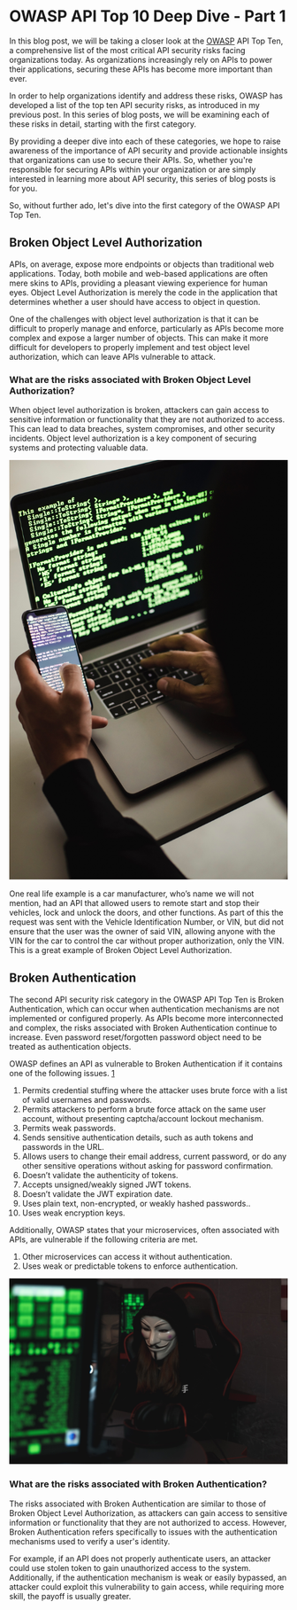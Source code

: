 # OWASP API Top 10 Deep Dive - Part 1

In this blog post, we will be taking a closer look at the [OWASP](https://owasp.org/) API Top Ten, a comprehensive list of the most critical API security risks facing organizations today. As organizations increasingly rely on APIs to power their applications, securing these APIs has become more important than ever.

In order to help organizations identify and address these risks, OWASP has developed a list of the top ten API security risks, as introduced in my previous post. In this series of blog posts, we will be examining each of these risks in detail, starting with the first category.

By providing a deeper dive into each of these categories, we hope to raise awareness of the importance of API security and provide actionable insights that organizations can use to secure their APIs. So, whether you're responsible for securing APIs within your organization or are simply interested in learning more about API security, this series of blog posts is for you.

So, without further ado, let's dive into the first category of the OWASP API Top Ten.

## **Broken Object Level Authorization**

APIs, on average, expose more endpoints or objects than traditional web applications. Today, both mobile and web-based applications are often mere skins to APIs, providing a pleasant viewing experience for human eyes. Object Level Authorization is merely the code in the application that determines whether a user should have access to object in question. 

One of the challenges with object level authorization is that it can be difficult to properly manage and enforce, particularly as APIs become more complex and expose a larger number of objects. This can make it more difficult for developers to properly implement and test object level authorization, which can leave APIs vulnerable to attack.

### **What are the risks associated with Broken Object Level Authorization?**

When object level authorization is broken, attackers can gain access to sensitive information or functionality that they are not authorized to access. This can lead to data breaches, system compromises, and other security incidents. Object level authorization is a key component of securing systems and protecting valuable data.

![Hacker](/images/hacker.jpg)

One real life example is a car manufacturer, who’s name we will not mention, had an API that allowed users to remote start and stop their vehicles, lock and unlock the doors, and other functions. As part of this the request was sent with the Vehicle Identification Number, or VIN, but did not ensure that the user was the owner of said VIN, allowing anyone with the VIN for the car to control the car without proper authorization, only the VIN. This is a great example of Broken Object Level Authorization.  

## **Broken Authentication**

The second API security risk category in the OWASP API Top Ten is Broken Authentication, which can occur when authentication mechanisms are not implemented or configured properly. As APIs become more interconnected and complex, the risks associated with Broken Authentication continue to increase. Even password reset/forgotten password object need to be treated as authentication objects. 

OWASP defines an API as vulnerable to Broken Authentication if it contains one of the following issues.  [1](https://owasp.org/API-Security/editions/2023/en/0xa2-broken-authentication/)

1. Permits credential stuffing where the attacker uses brute force with a list of valid usernames and passwords.
2. Permits attackers to perform a brute force attack on the same user account, without presenting captcha/account lockout mechanism.
3. Permits weak passwords.
4. Sends sensitive authentication details, such as auth tokens and passwords in the URL.
5. Allows users to change their email address, current password, or do any other sensitive operations without asking for password confirmation.
6. Doesn’t validate the authenticity of tokens.
7. Accepts unsigned/weakly signed JWT tokens.
8. Doesn’t validate the JWT expiration date.
9. Uses plain text, non-encrypted, or weakly hashed passwords..
10. Uses weak encryption keys.

Additionally, OWASP states that your microservices, often associated with APIs, are vulnerable if the following criteria are met.

1. Other microservices can access it without authentication.
2. Uses weak or predictable tokens to enforce authentication.

![Anonymous](/images/anonymous-hacker.jpg)

### **What are the risks associated with Broken Authentication?**

The risks associated with Broken Authentication are similar to those of Broken Object Level Authorization, as attackers can gain access to sensitive information or functionality that they are not authorized to access. However, Broken Authentication refers specifically to issues with the authentication mechanisms used to verify a user's identity.

For example, if an API does not properly authenticate users, an attacker could use stolen token to gain unauthorized access to the system. Additionally, if the authentication mechanism is weak or easily bypassed, an attacker could exploit this vulnerability to gain access, while requiring more skill, the payoff is usually greater.